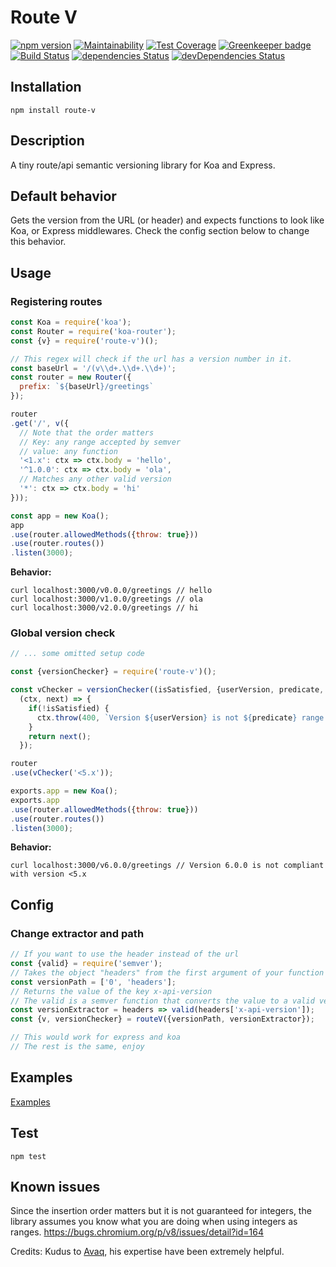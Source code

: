 

# Route V

[![npm version](https://badge.fury.io/js/route-v.svg)](https://badge.fury.io/js/route-v)
[![Maintainability](https://api.codeclimate.com/v1/badges/4959c1679a6b68990e8b/maintainability)](https://codeclimate.com/github/Amri91/route-v/maintainability)
[![Test Coverage](https://api.codeclimate.com/v1/badges/4959c1679a6b68990e8b/test_coverage)](https://codeclimate.com/github/Amri91/route-v/test_coverage)
[![Greenkeeper badge](https://badges.greenkeeper.io/Amri91/route-v.svg)](https://greenkeeper.io/)
[![Build Status](https://travis-ci.org/Amri91/route-v.svg?branch=master)](https://travis-ci.org/Amri91/route-v)
[![dependencies Status](https://david-dm.org/amri91/route-v/status.svg)](https://david-dm.org/Amri91/route-v)
[![devDependencies Status](https://david-dm.org/amri91/route-v/dev-status.svg)](https://david-dm.org/Amri91/route-v?type=dev)

## Installation
```
npm install route-v
```

## Description
A tiny route/api semantic versioning library for Koa and Express.

## Default behavior
Gets the version from the URL (or header) and expects functions to look like Koa, or Express middlewares. Check the config section below to change this behavior.

## Usage

### Registering routes
```javascript
const Koa = require('koa');
const Router = require('koa-router');
const {v} = require('route-v')();

// This regex will check if the url has a version number in it.
const baseUrl = '/(v\\d+.\\d+.\\d+)';
const router = new Router({
  prefix: `${baseUrl}/greetings`
});

router
.get('/', v({
  // Note that the order matters
  // Key: any range accepted by semver
  // value: any function
  '<1.x': ctx => ctx.body = 'hello',
  '^1.0.0': ctx => ctx.body = 'ola',
  // Matches any other valid version
  '*': ctx => ctx.body = 'hi'
}));

const app = new Koa();
app
.use(router.allowedMethods({throw: true}))
.use(router.routes())
.listen(3000);
```
**Behavior:**
```
curl localhost:3000/v0.0.0/greetings // hello
curl localhost:3000/v1.0.0/greetings // ola
curl localhost:3000/v2.0.0/greetings // hi
```

### Global version check
```javascript
// ... some omitted setup code

const {versionChecker} = require('route-v')();

const vChecker = versionChecker((isSatisfied, {userVersion, predicate, range}) =>
  (ctx, next) => {
    if(!isSatisfied) {
      ctx.throw(400, `Version ${userVersion} is not ${predicate} range ${range}`);
    }
    return next();
  });

router
.use(vChecker('<5.x'));

exports.app = new Koa();
exports.app
.use(router.allowedMethods({throw: true}))
.use(router.routes())
.listen(3000);
```
**Behavior:**
```
curl localhost:3000/v6.0.0/greetings // Version 6.0.0 is not compliant with version <5.x
```

## Config
### Change extractor and path
```javascript
// If you want to use the header instead of the url
const {valid} = require('semver');
// Takes the object "headers" from the first argument of your function (ctx in koa, req in express)
const versionPath = ['0', 'headers'];
// Returns the value of the key x-api-version
// The valid is a semver function that converts the value to a valid version
const versionExtractor = headers => valid(headers['x-api-version']);
const {v, versionChecker} = routeV({versionPath, versionExtractor});

// This would work for express and koa
// The rest is the same, enjoy
```

## Examples
[Examples](/examples)

## Test
```
npm test
```

## Known issues
Since the insertion order matters but it is not guaranteed for integers, the library assumes you
know what you are doing when using integers as ranges.
https://bugs.chromium.org/p/v8/issues/detail?id=164


Credits:
Kudus to [Avaq](https://github.com/Avaq), his expertise have been extremely helpful.
